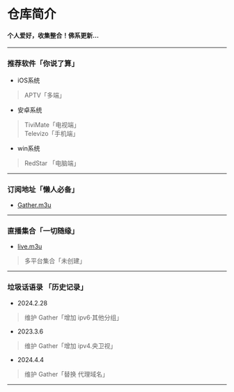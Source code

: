
# 仓库简介
#### 个人爱好，收集整合！佛系更新…
---
### 推荐软件「你说了算」  
* iOS系统  
>APTV「多端」
* 安卓系统  
>TiviMate「电视端」  
>Televizo「手机端」  
* win系统  
>RedStar 「电脑端」  
---
### 订阅地址「懒人必备」 
* [Gather.m3u](https://raw.githubusercontent.com/zsfeng21/m3u/main/Gather.m3u)  
---
### 直播集合「一切随缘」   
* [live.m3u](https://raw.githubusercontent.com/zsfeng21/m3u/main/live.m3u)  
>多平台集合「未创建」
---
### 垃圾话语录 「历史记录」  
* 2024.2.28
>维护 Gather「增加 ipv6·其他分组」
* 2023.3.6  
>维护 Gather「增加 ipv4.央卫视」
* 2024.4.4 
>维护 Gather「替换 代理域名」 
---
